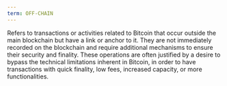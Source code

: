 ```yaml
---
term: OFF-CHAIN
---
```


Refers to transactions or activities related to Bitcoin that occur outside the main blockchain but have a link or anchor to it. They are not immediately recorded on the blockchain and require additional mechanisms to ensure their security and finality. These operations are often justified by a desire to bypass the technical limitations inherent in Bitcoin, in order to have transactions with quick finality, low fees, increased capacity, or more functionalities.